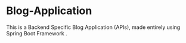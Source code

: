 # Blog-Application
This is a Backend Specific Blog Application (APIs), made entirely using Spring Boot Framework .
